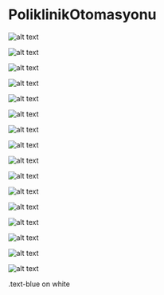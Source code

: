 # PoliklinikOtomasyonu

![alt text](https://raw.githubusercontent.com/Darkksideyoda/Darkksideyoda.github.io/master/Urlimages/first1.png)


![alt text](https://raw.githubusercontent.com/Darkksideyoda/Darkksideyoda.github.io/master/Urlimages/second.png)



![alt text](https://raw.githubusercontent.com/Darkksideyoda/Darkksideyoda.github.io/master/Urlimages/third.png)



![alt text](https://raw.githubusercontent.com/Darkksideyoda/Darkksideyoda.github.io/master/Urlimages/fourth.png)


![alt text](https://raw.githubusercontent.com/Darkksideyoda/Darkksideyoda.github.io/master/Urlimages/fifth.png)



![alt text](https://raw.githubusercontent.com/Darkksideyoda/Darkksideyoda.github.io/master/Urlimages/sixth.png)



![alt text](https://raw.githubusercontent.com/Darkksideyoda/Darkksideyoda.github.io/master/Urlimages/seventh.png)


![alt text](https://raw.githubusercontent.com/Darkksideyoda/Darkksideyoda.github.io/master/Urlimages/eigth.png)



![alt text](https://raw.githubusercontent.com/Darkksideyoda/Darkksideyoda.github.io/master/Urlimages/nineth.png)



![alt text](https://raw.githubusercontent.com/Darkksideyoda/Darkksideyoda.github.io/master/Urlimages/tenth.png)


![alt text](https://raw.githubusercontent.com/Darkksideyoda/Darkksideyoda.github.io/master/Urlimages/eleventh.png)

![alt text](https://raw.githubusercontent.com/Darkksideyoda/Darkksideyoda.github.io/master/Urlimages/twelth.png)


![alt text](https://raw.githubusercontent.com/Darkksideyoda/Darkksideyoda.github.io/master/Urlimages/thirteenth.png)

![alt text](https://raw.githubusercontent.com/Darkksideyoda/Darkksideyoda.github.io/master/Urlimages/fourteenth.png)


![alt text](https://raw.githubusercontent.com/Darkksideyoda/Darkksideyoda.github.io/master/Urlimages/bakis.png)


![alt text](https://raw.githubusercontent.com/Darkksideyoda/Darkksideyoda.github.io/master/Urlimages/fiveteenth.png)


<div class="text-blue mb-2">
  .text-blue on white
</div>

